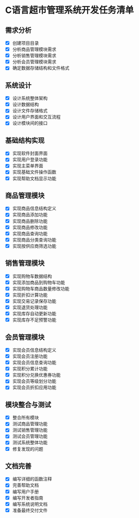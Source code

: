 # C语言超市管理系统开发任务清单

## 需求分析
- [x] 创建项目目录
- [x] 分析商品管理模块需求
- [x] 分析销售管理模块需求
- [x] 分析会员管理模块需求
- [x] 确定数据存储结构和文件格式

## 系统设计
- [x] 设计系统整体架构
- [x] 设计数据结构
- [x] 设计文件存储格式
- [x] 设计用户界面和交互流程
- [x] 设计模块间的接口

## 基础结构实现
- [x] 实现软件封面界面
- [x] 实现用户登录功能
- [x] 实现主菜单界面
- [x] 实现基础文件操作函数
- [x] 实现帮助文档显示功能

## 商品管理模块
- [x] 实现商品信息结构定义
- [x] 实现商品添加功能
- [x] 实现商品删除功能
- [x] 实现商品修改功能
- [x] 实现商品查询功能
- [x] 实现商品分类查询功能
- [x] 实现按供应商筛选功能

## 销售管理模块
- [x] 实现购物车数据结构
- [x] 实现添加商品到购物车功能
- [x] 实现购物车商品数量修改功能
- [x] 实现折扣计算功能
- [x] 实现交易记录保存功能
- [x] 实现退货处理功能
- [x] 实现库存自动更新功能
- [x] 实现库存不足预警功能

## 会员管理模块
- [x] 实现会员信息结构定义
- [x] 实现会员注册功能
- [x] 实现会员信息查询功能
- [x] 实现积分累计功能
- [x] 实现积分兑换优惠券功能
- [x] 实现会员等级划分功能
- [x] 实现会员折扣应用功能

## 模块整合与测试
- [x] 整合所有模块
- [x] 测试商品管理功能
- [x] 测试销售管理功能
- [x] 测试会员管理功能
- [x] 测试系统整体功能
- [x] 修复发现的问题

## 文档完善
- [x] 编写详细的函数注释
- [x] 完善帮助文档
- [x] 编写用户手册
- [x] 编写开发者指南
- [x] 编写系统说明文档
- [x] 准备最终交付文件
